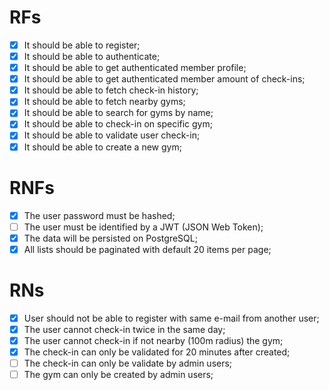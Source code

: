# RFs

- [x] It should be able to register;
- [x] It should be able to authenticate;
- [x] It should be able to get authenticated member profile;
- [x] It should be able to get authenticated member amount of check-ins;
- [x] It should be able to fetch check-in history;
- [x] It should be able to fetch nearby gyms;
- [x] It should be able to search for gyms by name;
- [x] It should be able to check-in on specific gym;
- [x] It should be able to validate user check-in;
- [x] It should be able to create a new gym;

# RNFs

- [x] The user password must be hashed;
- [ ] The user must be identified by a JWT (JSON Web Token);
- [x] The data will be persisted on PostgreSQL;
- [x] All lists should be paginated with default 20 items per page;

# RNs

- [x] User should not be able to register with same e-mail from another user;
- [x] The user cannot check-in twice in the same day;
- [x] The user cannot check-in if not nearby (100m radius) the gym;
- [x] The check-in can only be validated for 20 minutes after created;
- [ ] The check-in can only be validate by admin users;
- [ ] The gym can only be created by admin users;